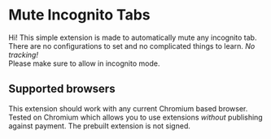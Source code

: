 # Mute Incognito Tabs
Hi! This simple extension is made to automatically mute any incognito tab.  
There are no configurations to set and no complicated things to learn. *No tracking!*  
Please make sure to allow in incognito mode.  

## Supported browsers
This extension should work with any current Chromium based browser.  
Tested on Chromium which allows you to use extensions *without* publishing against payment.
The prebuilt extension is not signed.
